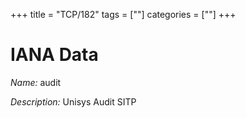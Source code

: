 +++
title = "TCP/182"
tags = [""]
categories = [""]
+++

# IANA Data

_Name:_ audit

_Description:_ Unisys Audit SITP


